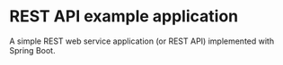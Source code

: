 # REST API example application

A simple REST web service application (or REST API) implemented with Spring Boot.